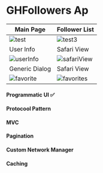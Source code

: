 # GHFollowers Ap


| Main Page | Follower List|
| ------------- | ------------- |
| ![test](https://user-images.githubusercontent.com/45595606/211367894-91ee58b6-6cd4-4cb1-ae6f-6171645a134c.png)  | ![test3](https://user-images.githubusercontent.com/45595606/211368440-6e97032b-eaa6-4093-9e10-553fad370946.png) |
| User Info | Safari View |
| ![userInfo](https://user-images.githubusercontent.com/45595606/211369317-431c78ee-3fea-48bf-82f3-d124f09c294b.png) | ![safariView](https://user-images.githubusercontent.com/45595606/211369485-5047a4ce-c189-4c7f-9d32-200d55ead989.png) |
| Generic Dialog | Safari View |
| ![favorite](https://user-images.githubusercontent.com/45595606/211369986-b728519e-d5ef-4f37-aa89-3acee8897535.png) | ![favorites](https://user-images.githubusercontent.com/45595606/211370138-7bf03af2-d8bc-4a18-9f9e-31c058e12f30.png) |

<h4>Programmatic UI ✅</h4>
<h4>Protocool Pattern</h4>
<h4>MVC</h4>
<h4>Pagination</h4>
<h4>Custom Network Manager</h4>
<h4>Caching</h4>






